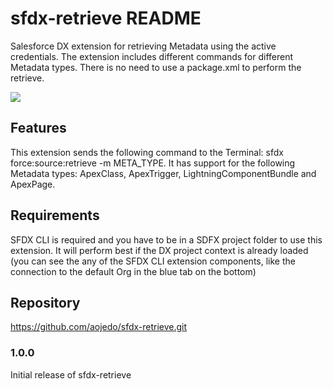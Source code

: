 # sfdx-retrieve README

Salesforce DX extension for retrieving Metadata using the active credentials.
The extension includes different commands for different Metadata types.
There is no need to use a package.xml to perform the retrieve.

![](https://gfycat.com/equatorialaptfalcon)

## Features

This extension sends the following command to the Terminal: sfdx force:source:retrieve -m META_TYPE.
It has support for the following Metadata types: ApexClass, ApexTrigger, LightningComponentBundle and ApexPage.

## Requirements

SFDX CLI is required and you have to be in a SDFX project folder to use this extension.
It will perform best if the DX project context is already loaded (you can see the any of the SFDX CLI extension components, like the connection to the default Org in the blue tab on the bottom)

## Repository
https://github.com/aojedo/sfdx-retrieve.git


### 1.0.0

Initial release of sfdx-retrieve
